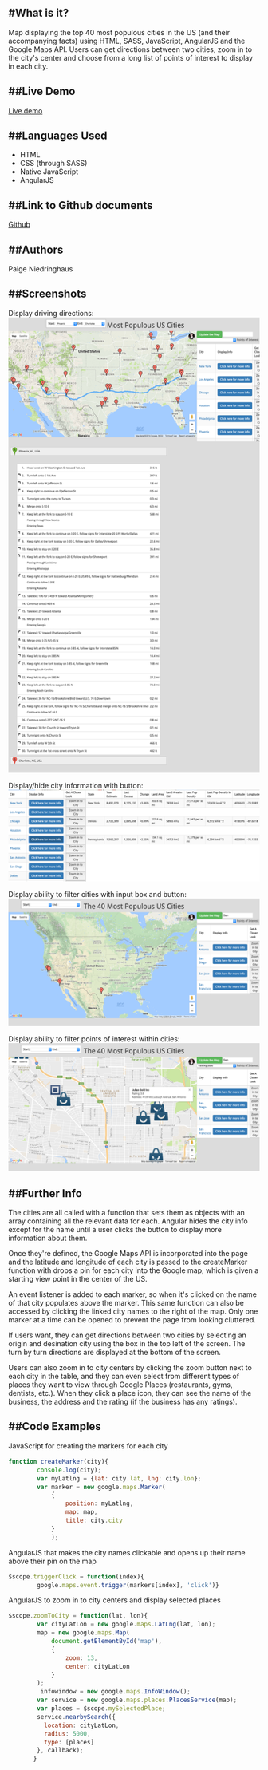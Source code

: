 #What is it?
------------
Map displaying the top 40 most populous cities in the US (and their accompanying facts) using HTML, SASS, JavaScript, AngularJS and the Google Maps API. Users can get directions between two cities, zoom in to the city's center and choose from a long list of points of interest to display in each city.

##Live Demo
------------
[Live demo](http://paigeniedringhaus.com/googleMaps/)

##Languages Used
------------
  * HTML
  * CSS (through SASS)
  * Native JavaScript
  * AngularJS

##Link to Github documents 
------------
[Github](https://github.com/paigen11/google-maps.git)

##Authors
------------
Paige Niedringhaus

##Screenshots
------------
Display driving directions: 
![alt text](https://github.com/paigen11/google-maps/blob/master/screenshots/google-maps-directions.png 'google-maps-directions.png')

Display/hide city information with button: 
![alt text](https://github.com/paigen11/google-maps/blob/master/screenshots/google-maps-display-hide-city-info.png 'google-maps-display-hide-city-info.png')

Display ability to filter cities with input box and button: 
![alt text](https://github.com/paigen11/google-maps/blob/master/screenshots/google-maps-filter-cities.png 'google-maps-filter-cities.png')

Display ability to filter points of interest within cities:
![alt text](https://github.com/paigen11/google-maps/blob/master/screenshots/google-maps-filter-display-poi.png 'google-maps-display-poi.png')

##Further Info
------------
The cities are all called with a function that sets them as objects with an array containing all the relevant data for each. Angular hides the city info except for the name until a user clicks the button to display more information about them.

Once they're defined, the Google Maps API is incorporated into the page and the latitude and longitude of each city is passed to the createMarker function with drops a pin for each city into the Google map, which is given a starting view point in the center of the US.

An event listener is added to each marker, so when it's clicked on the name of that city populates above the marker. This same function can also be accessed by clicking the linked city names to the right of the map. Only one marker at a time can be opened to prevent the page from looking cluttered.

If users want, they can get directions between two cities by selecting an origin and desination city using the box in the top left of the screen. The turn by turn directions are displayed at the bottom of the screen.

Users can also zoom in to city centers by clicking the zoom button next to each city in the table, and they can even select from different types of places they want to view through Google Places (restaurants, gyms, dentists, etc.). When they click a place icon, they can see the name of the business, the address and the rating (if the business has any ratings).

##Code Examples
------------
JavaScript for creating the markers for each city

```javascript
function createMarker(city){
		console.log(city);
		var myLatlng = {lat: city.lat, lng: city.lon};
		var marker = new google.maps.Marker(
	        {
	            position: myLatlng,
	            map: map,
	            title: city.city
	        }
	        );
```


AngularJS that makes the city names clickable and opens up their name above their pin on the map

```javascript
$scope.triggerClick = function(index){
		google.maps.event.trigger(markers[index], 'click')}
```	    


AngularJS to zoom in to city centers and display selected places

```javascript
$scope.zoomToCity = function(lat, lon){
		var cityLatLon = new google.maps.LatLng(lat, lon);
		map = new google.maps.Map(
			document.getElementById('map'),
			{ 
				zoom: 13,
				center: cityLatLon
			}
		);
		 infowindow = new google.maps.InfoWindow();
        var service = new google.maps.places.PlacesService(map);
        var places = $scope.mySelectedPlace;
        service.nearbySearch({
          location: cityLatLon,
          radius: 5000,
          type: [places]
        }, callback);
       }
```	
